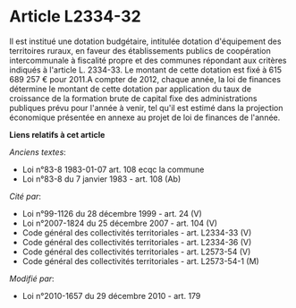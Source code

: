 # Article L2334-32

Il est institué une dotation budgétaire, intitulée dotation d'équipement  des territoires ruraux, en faveur des
établissements publics de  coopération intercommunale à fiscalité propre et des communes répondant  aux critères indiqués à
l'article L. 2334-33. Le montant de cette  dotation est fixé à 615 689 257 € pour 2011.A compter de 2012, chaque  année, la
loi de finances détermine le montant de cette dotation par  application du taux de croissance de la formation brute de
capital fixe  des administrations publiques prévu pour l'année à venir, tel qu'il est  estimé dans la projection économique
présentée en annexe au projet de  loi de finances de l'année.

**Liens relatifs à cet article**

_Anciens textes_:

  - Loi n°83-8 1983-01-07 art. 108 ecqc la commune
  - Loi n°83-8 du 7 janvier 1983 - art. 108 (Ab)

_Cité par_:

  - Loi n°99-1126 du 28 décembre 1999 - art. 24 (V)
  - Loi n°2007-1824 du 25 décembre 2007 - art. 104 (V)
  - Code général des collectivités territoriales - art. L2334-33 (V)
  - Code général des collectivités territoriales - art. L2334-36 (V)
  - Code général des collectivités territoriales - art. L2573-54 (V)
  - Code général des collectivités territoriales - art. L2573-54-1 (M)

_Modifié par_:

  - Loi n°2010-1657 du 29 décembre 2010 - art. 179
